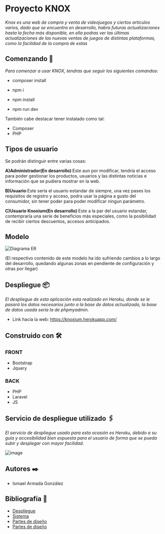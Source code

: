 # Proyecto KNOX

_Knox es una web de compra y venta de videojuegos y ciertos articulos varios, dado que se encuentra en desarrollo, habra futuras actualizaciones hasta la fecha más disponible, en ella podras ver las últimas actualizaciones de las nuevas ventas de juegos de distintas plataformas, como la facilidad de la compra de estas_

## Comenzando 🚀

_Para comenzar a usar KNOX, tendras que seguir los siguientes comandos:_

* composer install

* npm i

* npm install

* npm run dev 

También cabe destacar tener instalado como tal:

* Composer
* PHP

## Tipos de usuario

Se podrán distinguir entre varias cosas:

**A)Administrador(En desarrollo)**:Este aun por modificar, tendría el acceso para poder gestionar los productos, usuarios y las distintas noticias e información que se pudiera mostrar en la web.

**B)Usuario**:Este sería el usuario estandar de siempre, una vez pases los requisitos de registro y acceso, podra usar la página a gusto del consumidor, sin tener poder para poder modificar ningun parámetro.

**C)Usuario Knoxium(En desarrollo)**:Este a la par del usuario estandar, contempraría una serie de beneficios más especiales, como la posibilidad de recibir ciertos descuentos, accesos anticipados.

## Modelo
![Diagrama ER](https://user-images.githubusercontent.com/65163077/174917944-b64fae42-728e-429a-922f-f93464f8ce9c.png)

(El respectivo contenido de este modelo ha ido sufriendo cambios a lo largo del desarrollo, quedando algunas zonas en pendiente de configuración y otras por llegar)

## Despliegue 📦

_El despliegue de esta aplicación esta realizado en Heroku, donde se le pasará los datos necesarios junto a la base de datos actualizada, la base de datos usada seria la de phpmyadmin._

* Link hacía la web: https://knoxium.herokuapp.com/

## Construido con 🛠️

### FRONT

* Bootstrap
* Jquery

### BACK

* PHP
* Laravel
* JS

## Servicio de despliegue utilizado 🖇️

_El servicio de despliegue usado para esta ocasión es Heroku, debido a su guía y accesibilidad bien expuesta para el usuario de forma que se pueda subir y desplegar con mayor facilidad._

![image](https://user-images.githubusercontent.com/65163077/175108507-d13c1e49-5faa-4581-925a-948b11a83da1.png)

## Autores ✒️

* Ismael Armada González

## Bibliografía 📖

* [Despliegue](https://www.youtube.com/watch?v=GE2Kmy8WL3g)
* [Sistema](https://laravel.com/docs/9.x)
* [Partes de diseño](https://www.chartjs.org/docs/latest/charts/bar.html)
* [Partes de diseño](https://www.w3schools.com/html/html_responsive.asp)

